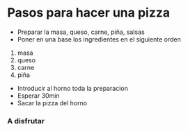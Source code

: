 # Pasos para hacer una pizza

- Preparar la masa, queso, carne, piña, salsas
- Poner en una base los ingredientes en el siguiente orden

1. masa
2. queso
3. carne
4. piña

- Introducir al horno toda la preparacion
- Esperar 30min
- Sacar la pizza del horno

### A disfrutar
